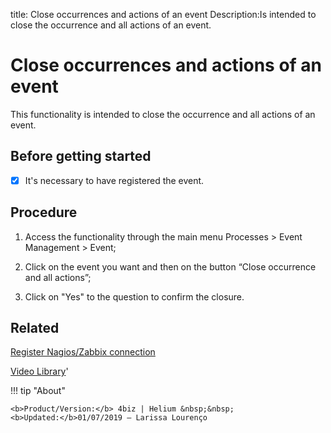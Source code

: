 title: Close occurrences and actions of an event
Description:Is intended to close the occurrence and all actions of an event.
# Close occurrences and actions of an event

This functionality is intended to close the occurrence and all actions of an event.

Before getting started
--------------------------

- [x] It's necessary to have registered the event.

Procedure
-------------

1.  Access the functionality through the main menu Processes \> Event Management
    \> Event;

2.  Click on the event you want and then on the button “Close occurrence and all
    actions”;

3.  Click on "Yes" to the question to confirm the closure.

Related
-----------

[Register Nagios/Zabbix connection](/en-us/4biz-helium/processes/event/configuration/register-nagios-zabbix-connection.html)

<i class='fa fa-youtube-play  fa-2x' style='color:#97ce17;vertical-align: middle;'> </i> [Video Library](https://www.youtube.com/playlist?list=PLB5qK2uzf2ROlR1PEYuzoujqNuxz50uRX)'

!!! tip "About"

    <b>Product/Version:</b> 4biz | Helium &nbsp;&nbsp;
    <b>Updated:</b>01/07/2019 – Larissa Lourenço

